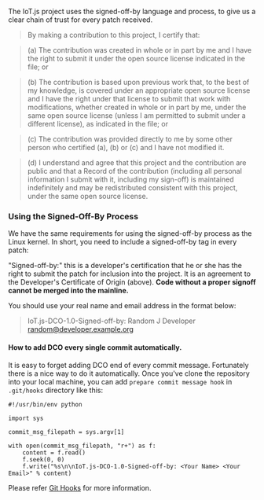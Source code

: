 The IoT.js project uses the signed-off-by language and process, to give us a clear chain of trust for every patch received.

> By making a contribution to this project, I certify that:  

> (a)	The contribution was created in whole or in part by me and I have the right to submit it under the open source license indicated in the file; or

> (b)	The contribution is based upon previous work that, to the best of my knowledge, is covered under an appropriate open source license and I have the right under that license to submit that work with modifications, whether created in whole or in part by me, under the same open source license (unless I am permitted to submit under a different license), as indicated in the file; or

> (c)	The contribution was provided directly to me by some other person who certified (a), (b) or (c) and I have not modified it.

> (d)	I understand and agree that this project and the contribution are public and that a Record of the contribution (including all personal information I submit with it, including my sign-off) is maintained indefinitely and may be redistributed consistent with this project, under the same open source license. 


### Using the Signed-Off-By Process

We have the same requirements for using the signed-off-by process as the Linux kernel. In short, you need to include a signed-off-by tag in every patch:

"Signed-off-by:" this is a developer's certification that he or she has the right to submit the patch for inclusion into the project. It is an agreement to the Developer's Certificate of Origin (above). **Code without a proper signoff cannot be merged into the mainline.**

You should use your real name and email address in the format below:

> IoT.js-DCO-1.0-Signed-off-by: Random J Developer random@developer.example.org


#### How to add DCO every single commit automatically.

It is easy to forget adding DCO end of every commit message. Fortunately there is a nice way to do it automatically. Once you've clone the repository into your local machine, you can add `prepare commit message hook` in `.git/hooks` directory like this:

```
#!/usr/bin/env python

import sys

commit_msg_filepath = sys.argv[1]

with open(commit_msg_filepath, "r+") as f:
	content = f.read()
	f.seek(0, 0)
	f.write("%s\n\nIoT.js-DCO-1.0-Signed-off-by: <Your Name> <Your Email>" % content)
```

Please refer [Git Hooks](http://git-scm.com/book/en/v2/Customizing-Git-Git-Hooks) for more information.